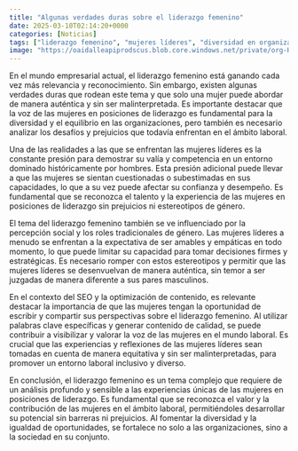 ```yaml
---
title: "Algunas verdades duras sobre el liderazgo femenino"
date: 2025-03-10T02:14:20+0000
categories: [Noticias]
tags: ["liderazgo femenino", "mujeres líderes", "diversidad en organizaciones", "desafíos laborales", "estereotipos de género", "contenido de calidad", "SEO."]
image: "https://oaidalleapiprodscus.blob.core.windows.net/private/org-HKmKxpuNw3Y88lm4EBrIPq0n/user-ZwiCXOggLL8ZNNKE2g7rXFmV/img-x3gldorgIPlBbPJAEWJi2Uwa.png?st=2025-03-10T01%3A14%3A20Z&se=2025-03-10T03%3A14%3A20Z&sp=r&sv=2024-08-04&sr=b&rscd=inline&rsct=image/png&skoid=d505667d-d6c1-4a0a-bac7-5c84a87759f8&sktid=a48cca56-e6da-484e-a814-9c849652bcb3&skt=2025-03-09T23%3A30%3A39Z&ske=2025-03-10T23%3A30%3A39Z&sks=b&skv=2024-08-04&sig=ycF/QUX1jRFuS4WXfElF4IsobheYoG3Kp2z8YaPpLKc%3D"
---
```


En el mundo empresarial actual, el liderazgo femenino está ganando cada vez más relevancia y reconocimiento. Sin embargo, existen algunas verdades duras que rodean este tema y que solo una mujer puede abordar de manera auténtica y sin ser malinterpretada. Es importante destacar que la voz de las mujeres en posiciones de liderazgo es fundamental para la diversidad y el equilibrio en las organizaciones, pero también es necesario analizar los desafíos y prejuicios que todavía enfrentan en el ámbito laboral.

Una de las realidades a las que se enfrentan las mujeres líderes es la constante presión para demostrar su valía y competencia en un entorno dominado históricamente por hombres. Esta presión adicional puede llevar a que las mujeres se sientan cuestionadas o subestimadas en sus capacidades, lo que a su vez puede afectar su confianza y desempeño. Es fundamental que se reconozca el talento y la experiencia de las mujeres en posiciones de liderazgo sin prejuicios ni estereotipos de género.

El tema del liderazgo femenino también se ve influenciado por la percepción social y los roles tradicionales de género. Las mujeres líderes a menudo se enfrentan a la expectativa de ser amables y empáticas en todo momento, lo que puede limitar su capacidad para tomar decisiones firmes y estratégicas. Es necesario romper con estos estereotipos y permitir que las mujeres líderes se desenvuelvan de manera auténtica, sin temor a ser juzgadas de manera diferente a sus pares masculinos.

En el contexto del SEO y la optimización de contenido, es relevante destacar la importancia de que las mujeres tengan la oportunidad de escribir y compartir sus perspectivas sobre el liderazgo femenino. Al utilizar palabras clave específicas y generar contenido de calidad, se puede contribuir a visibilizar y valorar la voz de las mujeres en el mundo laboral. Es crucial que las experiencias y reflexiones de las mujeres líderes sean tomadas en cuenta de manera equitativa y sin ser malinterpretadas, para promover un entorno laboral inclusivo y diverso.

En conclusión, el liderazgo femenino es un tema complejo que requiere de un análisis profundo y sensible a las experiencias únicas de las mujeres en posiciones de liderazgo. Es fundamental que se reconozca el valor y la contribución de las mujeres en el ámbito laboral, permitiéndoles desarrollar su potencial sin barreras ni prejuicios. Al fomentar la diversidad y la igualdad de oportunidades, se fortalece no solo a las organizaciones, sino a la sociedad en su conjunto.
    
